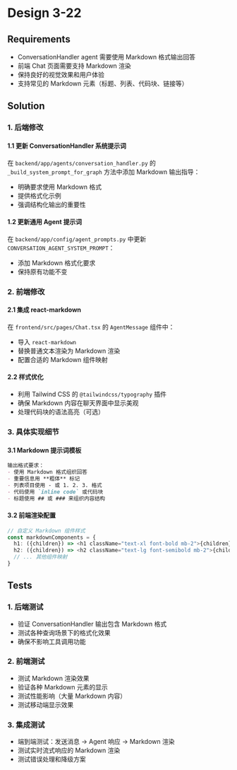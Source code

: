 # Design 3-22

## Requirements
- ConversationHandler agent 需要使用 Markdown 格式输出回答
- 前端 Chat 页面需要支持 Markdown 渲染
- 保持良好的视觉效果和用户体验
- 支持常见的 Markdown 元素（标题、列表、代码块、链接等）

## Solution

### 1. 后端修改

#### 1.1 更新 ConversationHandler 系统提示词
在 `backend/app/agents/conversation_handler.py` 的 `_build_system_prompt_for_graph` 方法中添加 Markdown 输出指导：
- 明确要求使用 Markdown 格式
- 提供格式化示例
- 强调结构化输出的重要性

#### 1.2 更新通用 Agent 提示词
在 `backend/app/config/agent_prompts.py` 中更新 `CONVERSATION_AGENT_SYSTEM_PROMPT`：
- 添加 Markdown 格式化要求
- 保持原有功能不变

### 2. 前端修改

#### 2.1 集成 react-markdown
在 `frontend/src/pages/Chat.tsx` 的 `AgentMessage` 组件中：
- 导入 `react-markdown`
- 替换普通文本渲染为 Markdown 渲染
- 配置合适的 Markdown 组件映射

#### 2.2 样式优化
- 利用 Tailwind CSS 的 `@tailwindcss/typography` 插件
- 确保 Markdown 内容在聊天界面中显示美观
- 处理代码块的语法高亮（可选）

### 3. 具体实现细节

#### 3.1 Markdown 提示词模板
```markdown
输出格式要求：
- 使用 Markdown 格式组织回答
- 重要信息用 **粗体** 标记
- 列表项目使用 - 或 1. 2. 3. 格式
- 代码使用 `inline code` 或代码块
- 标题使用 ## 或 ### 来组织内容结构
```

#### 3.2 前端渲染配置
```typescript
// 自定义 Markdown 组件样式
const markdownComponents = {
  h1: ({children}) => <h1 className="text-xl font-bold mb-2">{children}</h1>,
  h2: ({children}) => <h2 className="text-lg font-semibold mb-2">{children}</h2>,
  // ... 其他组件映射
}
```

## Tests

### 1. 后端测试
- 验证 ConversationHandler 输出包含 Markdown 格式
- 测试各种查询场景下的格式化效果
- 确保不影响工具调用功能

### 2. 前端测试
- 测试 Markdown 渲染效果
- 验证各种 Markdown 元素的显示
- 测试性能影响（大量 Markdown 内容）
- 测试移动端显示效果

### 3. 集成测试
- 端到端测试：发送消息 -> Agent 响应 -> Markdown 渲染
- 测试实时流式响应的 Markdown 渲染
- 测试错误处理和降级方案